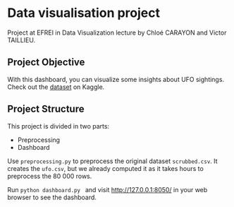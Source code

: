 # Data visualisation project

Project at EFREI in Data Visualization lecture by Chloé CARAYON and Victor TAILLIEU.


## Project Objective

With this dashboard, you can visualize some insights about UFO sightings. 
Check out the [dataset](https://www.kaggle.com/NUFORC/ufo-sightings) on Kaggle.


## Project Structure

This project is divided in two parts: 
- Preprocessing 
- Dashboard 

Use ```preprocessing.py``` to preprocess the original dataset ```scrubbed.csv```.
It creates the  ```ufo.csv```, but we already computed it as it takes hours to preprocess the 80 000 rows.

Run ```python dashboard.py ``` and visit http://127.0.0.1:8050/ in your web browser to see the dashboard. 